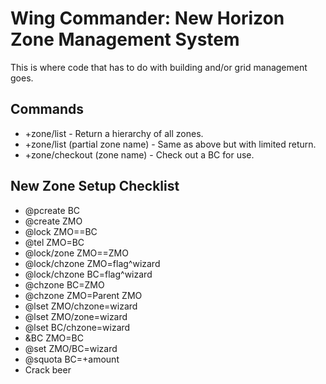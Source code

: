 # Wing Commander: New Horizon Zone Management System

This is where code that has to do with building and/or grid management goes.

## Commands
* +zone/list - Return a hierarchy of all zones.
* +zone/list (partial zone name) - Same as above but with limited return.
* +zone/checkout (zone name) - Check out a BC for use.

## New Zone Setup Checklist
* @pcreate BC
* @create ZMO
* @lock ZMO==BC
* @tel ZMO=BC
* @lock/zone ZMO==ZMO
* @lock/chzone ZMO=flag^wizard
* @lock/chzone BC=flag^wizard
* @chzone BC=ZMO
* @chzone ZMO=Parent ZMO
* @lset ZMO/chzone=wizard
* @lset ZMO/zone=wizard
* @lset BC/chzone=wizard
* &BC ZMO=BC
* @set ZMO/BC=wizard
* @squota BC=+amount
* Crack beer
